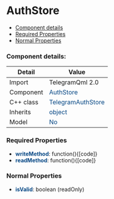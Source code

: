# AuthStore

 * [Component details](#component-details)
 * [Required Properties](#required-properties)
 * [Normal Properties](#normal-properties)


### Component details:

|Detail|Value|
|------|-----|
|Import|TelegramQml 2.0|
|Component|<font color='#074885'>AuthStore</font>|
|C++ class|<font color='#074885'>TelegramAuthStore</font>|
|Inherits|<font color='#074885'>object</font>|
|Model|<font color='#074885'>No</font>|


### Required Properties

* <font color='#074885'><b>writeMethod</b></font>: function(){[code]}
* <font color='#074885'><b>readMethod</b></font>: function(){[code]}


### Normal Properties

* <font color='#074885'><b>isValid</b></font>: boolean (readOnly)




